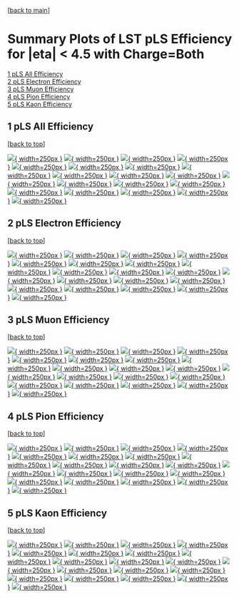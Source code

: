[[back to main](./)]

# <a name="top"></a> Summary Plots of LST pLS Efficiency for |eta| < 4.5 with Charge=Both

[1 pLS All Efficiency](#1)<br/>[2 pLS Electron Efficiency](#2)<br/>[3 pLS Muon Efficiency](#3)<br/>[4 pLS Pion Efficiency](#4)<br/>[5 pLS Kaon Efficiency](#5)<br/>



## <a name="1"></a> 1 pLS All Efficiency

 [[back to top](#top)]

[![](../mtv/var/pLS_base_0_0_eff_pt.png){ width=250px }](pLS_base_0_0_eff_pt.html)
[![](../mtv/var/pLS_base_0_0_eff_ptzoom.png){ width=250px }](pLS_base_0_0_eff_ptzoom.html)
[![](../mtv/var/pLS_base_0_0_eff_ptlow.png){ width=250px }](pLS_base_0_0_eff_ptlow.html)
[![](../mtv/var/pLS_base_0_0_eff_ptlowzoom.png){ width=250px }](pLS_base_0_0_eff_ptlowzoom.html)
[![](../mtv/var/pLS_base_0_0_eff_ptmtv.png){ width=250px }](pLS_base_0_0_eff_ptmtv.html)
[![](../mtv/var/pLS_base_0_0_eff_ptmtvzoom.png){ width=250px }](pLS_base_0_0_eff_ptmtvzoom.html)
[![](../mtv/var/pLS_base_0_0_eff_eta.png){ width=250px }](pLS_base_0_0_eff_eta.html)
[![](../mtv/var/pLS_base_0_0_eff_etazoom.png){ width=250px }](pLS_base_0_0_eff_etazoom.html)
[![](../mtv/var/pLS_base_0_0_eff_etacoarse.png){ width=250px }](pLS_base_0_0_eff_etacoarse.html)
[![](../mtv/var/pLS_base_0_0_eff_etacoarsezoom.png){ width=250px }](pLS_base_0_0_eff_etacoarsezoom.html)
[![](../mtv/var/pLS_base_0_0_eff_phi.png){ width=250px }](pLS_base_0_0_eff_phi.html)
[![](../mtv/var/pLS_base_0_0_eff_phizoom.png){ width=250px }](pLS_base_0_0_eff_phizoom.html)
[![](../mtv/var/pLS_base_0_0_eff_phicoarse.png){ width=250px }](pLS_base_0_0_eff_phicoarse.html)
[![](../mtv/var/pLS_base_0_0_eff_phicoarsezoom.png){ width=250px }](pLS_base_0_0_eff_phicoarsezoom.html)
[![](../mtv/var/pLS_base_0_0_eff_dxy.png){ width=250px }](pLS_base_0_0_eff_dxy.html)
[![](../mtv/var/pLS_base_0_0_eff_dxycoarse.png){ width=250px }](pLS_base_0_0_eff_dxycoarse.html)
[![](../mtv/var/pLS_base_0_0_eff_dxycoarsezoom.png){ width=250px }](pLS_base_0_0_eff_dxycoarsezoom.html)
[![](../mtv/var/pLS_base_0_0_eff_dz.png){ width=250px }](pLS_base_0_0_eff_dz.html)
[![](../mtv/var/pLS_base_0_0_eff_dzcoarse.png){ width=250px }](pLS_base_0_0_eff_dzcoarse.html)
[![](../mtv/var/pLS_base_0_0_eff_dzcoarsezoom.png){ width=250px }](pLS_base_0_0_eff_dzcoarsezoom.html)


## <a name="2"></a> 2 pLS Electron Efficiency

 [[back to top](#top)]

[![](../mtv/var/pLS_base_11_0_eff_pt.png){ width=250px }](pLS_base_11_0_eff_pt.html)
[![](../mtv/var/pLS_base_11_0_eff_ptzoom.png){ width=250px }](pLS_base_11_0_eff_ptzoom.html)
[![](../mtv/var/pLS_base_11_0_eff_ptlow.png){ width=250px }](pLS_base_11_0_eff_ptlow.html)
[![](../mtv/var/pLS_base_11_0_eff_ptlowzoom.png){ width=250px }](pLS_base_11_0_eff_ptlowzoom.html)
[![](../mtv/var/pLS_base_11_0_eff_ptmtv.png){ width=250px }](pLS_base_11_0_eff_ptmtv.html)
[![](../mtv/var/pLS_base_11_0_eff_ptmtvzoom.png){ width=250px }](pLS_base_11_0_eff_ptmtvzoom.html)
[![](../mtv/var/pLS_base_11_0_eff_eta.png){ width=250px }](pLS_base_11_0_eff_eta.html)
[![](../mtv/var/pLS_base_11_0_eff_etazoom.png){ width=250px }](pLS_base_11_0_eff_etazoom.html)
[![](../mtv/var/pLS_base_11_0_eff_etacoarse.png){ width=250px }](pLS_base_11_0_eff_etacoarse.html)
[![](../mtv/var/pLS_base_11_0_eff_etacoarsezoom.png){ width=250px }](pLS_base_11_0_eff_etacoarsezoom.html)
[![](../mtv/var/pLS_base_11_0_eff_phi.png){ width=250px }](pLS_base_11_0_eff_phi.html)
[![](../mtv/var/pLS_base_11_0_eff_phizoom.png){ width=250px }](pLS_base_11_0_eff_phizoom.html)
[![](../mtv/var/pLS_base_11_0_eff_phicoarse.png){ width=250px }](pLS_base_11_0_eff_phicoarse.html)
[![](../mtv/var/pLS_base_11_0_eff_phicoarsezoom.png){ width=250px }](pLS_base_11_0_eff_phicoarsezoom.html)
[![](../mtv/var/pLS_base_11_0_eff_dxy.png){ width=250px }](pLS_base_11_0_eff_dxy.html)
[![](../mtv/var/pLS_base_11_0_eff_dxycoarse.png){ width=250px }](pLS_base_11_0_eff_dxycoarse.html)
[![](../mtv/var/pLS_base_11_0_eff_dxycoarsezoom.png){ width=250px }](pLS_base_11_0_eff_dxycoarsezoom.html)
[![](../mtv/var/pLS_base_11_0_eff_dz.png){ width=250px }](pLS_base_11_0_eff_dz.html)
[![](../mtv/var/pLS_base_11_0_eff_dzcoarse.png){ width=250px }](pLS_base_11_0_eff_dzcoarse.html)
[![](../mtv/var/pLS_base_11_0_eff_dzcoarsezoom.png){ width=250px }](pLS_base_11_0_eff_dzcoarsezoom.html)


## <a name="3"></a> 3 pLS Muon Efficiency

 [[back to top](#top)]

[![](../mtv/var/pLS_base_13_0_eff_pt.png){ width=250px }](pLS_base_13_0_eff_pt.html)
[![](../mtv/var/pLS_base_13_0_eff_ptzoom.png){ width=250px }](pLS_base_13_0_eff_ptzoom.html)
[![](../mtv/var/pLS_base_13_0_eff_ptlow.png){ width=250px }](pLS_base_13_0_eff_ptlow.html)
[![](../mtv/var/pLS_base_13_0_eff_ptlowzoom.png){ width=250px }](pLS_base_13_0_eff_ptlowzoom.html)
[![](../mtv/var/pLS_base_13_0_eff_ptmtv.png){ width=250px }](pLS_base_13_0_eff_ptmtv.html)
[![](../mtv/var/pLS_base_13_0_eff_ptmtvzoom.png){ width=250px }](pLS_base_13_0_eff_ptmtvzoom.html)
[![](../mtv/var/pLS_base_13_0_eff_eta.png){ width=250px }](pLS_base_13_0_eff_eta.html)
[![](../mtv/var/pLS_base_13_0_eff_etazoom.png){ width=250px }](pLS_base_13_0_eff_etazoom.html)
[![](../mtv/var/pLS_base_13_0_eff_etacoarse.png){ width=250px }](pLS_base_13_0_eff_etacoarse.html)
[![](../mtv/var/pLS_base_13_0_eff_etacoarsezoom.png){ width=250px }](pLS_base_13_0_eff_etacoarsezoom.html)
[![](../mtv/var/pLS_base_13_0_eff_phi.png){ width=250px }](pLS_base_13_0_eff_phi.html)
[![](../mtv/var/pLS_base_13_0_eff_phizoom.png){ width=250px }](pLS_base_13_0_eff_phizoom.html)
[![](../mtv/var/pLS_base_13_0_eff_phicoarse.png){ width=250px }](pLS_base_13_0_eff_phicoarse.html)
[![](../mtv/var/pLS_base_13_0_eff_phicoarsezoom.png){ width=250px }](pLS_base_13_0_eff_phicoarsezoom.html)
[![](../mtv/var/pLS_base_13_0_eff_dxy.png){ width=250px }](pLS_base_13_0_eff_dxy.html)
[![](../mtv/var/pLS_base_13_0_eff_dxycoarse.png){ width=250px }](pLS_base_13_0_eff_dxycoarse.html)
[![](../mtv/var/pLS_base_13_0_eff_dxycoarsezoom.png){ width=250px }](pLS_base_13_0_eff_dxycoarsezoom.html)
[![](../mtv/var/pLS_base_13_0_eff_dz.png){ width=250px }](pLS_base_13_0_eff_dz.html)
[![](../mtv/var/pLS_base_13_0_eff_dzcoarse.png){ width=250px }](pLS_base_13_0_eff_dzcoarse.html)
[![](../mtv/var/pLS_base_13_0_eff_dzcoarsezoom.png){ width=250px }](pLS_base_13_0_eff_dzcoarsezoom.html)


## <a name="4"></a> 4 pLS Pion Efficiency

 [[back to top](#top)]

[![](../mtv/var/pLS_base_211_0_eff_pt.png){ width=250px }](pLS_base_211_0_eff_pt.html)
[![](../mtv/var/pLS_base_211_0_eff_ptzoom.png){ width=250px }](pLS_base_211_0_eff_ptzoom.html)
[![](../mtv/var/pLS_base_211_0_eff_ptlow.png){ width=250px }](pLS_base_211_0_eff_ptlow.html)
[![](../mtv/var/pLS_base_211_0_eff_ptlowzoom.png){ width=250px }](pLS_base_211_0_eff_ptlowzoom.html)
[![](../mtv/var/pLS_base_211_0_eff_ptmtv.png){ width=250px }](pLS_base_211_0_eff_ptmtv.html)
[![](../mtv/var/pLS_base_211_0_eff_ptmtvzoom.png){ width=250px }](pLS_base_211_0_eff_ptmtvzoom.html)
[![](../mtv/var/pLS_base_211_0_eff_eta.png){ width=250px }](pLS_base_211_0_eff_eta.html)
[![](../mtv/var/pLS_base_211_0_eff_etazoom.png){ width=250px }](pLS_base_211_0_eff_etazoom.html)
[![](../mtv/var/pLS_base_211_0_eff_etacoarse.png){ width=250px }](pLS_base_211_0_eff_etacoarse.html)
[![](../mtv/var/pLS_base_211_0_eff_etacoarsezoom.png){ width=250px }](pLS_base_211_0_eff_etacoarsezoom.html)
[![](../mtv/var/pLS_base_211_0_eff_phi.png){ width=250px }](pLS_base_211_0_eff_phi.html)
[![](../mtv/var/pLS_base_211_0_eff_phizoom.png){ width=250px }](pLS_base_211_0_eff_phizoom.html)
[![](../mtv/var/pLS_base_211_0_eff_phicoarse.png){ width=250px }](pLS_base_211_0_eff_phicoarse.html)
[![](../mtv/var/pLS_base_211_0_eff_phicoarsezoom.png){ width=250px }](pLS_base_211_0_eff_phicoarsezoom.html)
[![](../mtv/var/pLS_base_211_0_eff_dxy.png){ width=250px }](pLS_base_211_0_eff_dxy.html)
[![](../mtv/var/pLS_base_211_0_eff_dxycoarse.png){ width=250px }](pLS_base_211_0_eff_dxycoarse.html)
[![](../mtv/var/pLS_base_211_0_eff_dxycoarsezoom.png){ width=250px }](pLS_base_211_0_eff_dxycoarsezoom.html)
[![](../mtv/var/pLS_base_211_0_eff_dz.png){ width=250px }](pLS_base_211_0_eff_dz.html)
[![](../mtv/var/pLS_base_211_0_eff_dzcoarse.png){ width=250px }](pLS_base_211_0_eff_dzcoarse.html)
[![](../mtv/var/pLS_base_211_0_eff_dzcoarsezoom.png){ width=250px }](pLS_base_211_0_eff_dzcoarsezoom.html)


## <a name="5"></a> 5 pLS Kaon Efficiency

 [[back to top](#top)]

[![](../mtv/var/pLS_base_321_0_eff_pt.png){ width=250px }](pLS_base_321_0_eff_pt.html)
[![](../mtv/var/pLS_base_321_0_eff_ptzoom.png){ width=250px }](pLS_base_321_0_eff_ptzoom.html)
[![](../mtv/var/pLS_base_321_0_eff_ptlow.png){ width=250px }](pLS_base_321_0_eff_ptlow.html)
[![](../mtv/var/pLS_base_321_0_eff_ptlowzoom.png){ width=250px }](pLS_base_321_0_eff_ptlowzoom.html)
[![](../mtv/var/pLS_base_321_0_eff_ptmtv.png){ width=250px }](pLS_base_321_0_eff_ptmtv.html)
[![](../mtv/var/pLS_base_321_0_eff_ptmtvzoom.png){ width=250px }](pLS_base_321_0_eff_ptmtvzoom.html)
[![](../mtv/var/pLS_base_321_0_eff_eta.png){ width=250px }](pLS_base_321_0_eff_eta.html)
[![](../mtv/var/pLS_base_321_0_eff_etazoom.png){ width=250px }](pLS_base_321_0_eff_etazoom.html)
[![](../mtv/var/pLS_base_321_0_eff_etacoarse.png){ width=250px }](pLS_base_321_0_eff_etacoarse.html)
[![](../mtv/var/pLS_base_321_0_eff_etacoarsezoom.png){ width=250px }](pLS_base_321_0_eff_etacoarsezoom.html)
[![](../mtv/var/pLS_base_321_0_eff_phi.png){ width=250px }](pLS_base_321_0_eff_phi.html)
[![](../mtv/var/pLS_base_321_0_eff_phizoom.png){ width=250px }](pLS_base_321_0_eff_phizoom.html)
[![](../mtv/var/pLS_base_321_0_eff_phicoarse.png){ width=250px }](pLS_base_321_0_eff_phicoarse.html)
[![](../mtv/var/pLS_base_321_0_eff_phicoarsezoom.png){ width=250px }](pLS_base_321_0_eff_phicoarsezoom.html)
[![](../mtv/var/pLS_base_321_0_eff_dxy.png){ width=250px }](pLS_base_321_0_eff_dxy.html)
[![](../mtv/var/pLS_base_321_0_eff_dxycoarse.png){ width=250px }](pLS_base_321_0_eff_dxycoarse.html)
[![](../mtv/var/pLS_base_321_0_eff_dxycoarsezoom.png){ width=250px }](pLS_base_321_0_eff_dxycoarsezoom.html)
[![](../mtv/var/pLS_base_321_0_eff_dz.png){ width=250px }](pLS_base_321_0_eff_dz.html)
[![](../mtv/var/pLS_base_321_0_eff_dzcoarse.png){ width=250px }](pLS_base_321_0_eff_dzcoarse.html)
[![](../mtv/var/pLS_base_321_0_eff_dzcoarsezoom.png){ width=250px }](pLS_base_321_0_eff_dzcoarsezoom.html)
